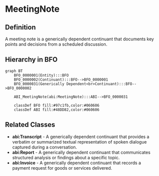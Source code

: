# MeetingNote

## Definition
A meeting note is a generically dependent continuant that documents key points and decisions from a scheduled discussion.

## Hierarchy in BFO
```mermaid
graph BT
    BFO_0000001(Entity):::BFO
    BFO_0000002(Continuant):::BFO-->BFO_0000001
    BFO_0000031(Generically Dependent<br>Continuant):::BFO-->BFO_0000002
    
    ABI_MeetingNote(abi:MeetingNote):::ABI-->BFO_0000031
    
    classDef BFO fill:#97c1fb,color:#060606
    classDef ABI fill:#48DD82,color:#060606
```

## Related Classes
- **abi:Transcript** - A generically dependent continuant that provides a verbatim or summarized textual representation of spoken dialogue captured during a conversation.
- **abi:Report** - A generically dependent continuant that communicates structured analysis or findings about a specific topic.
- **abi:Invoice** - A generically dependent continuant that records a payment request for goods or services delivered. 